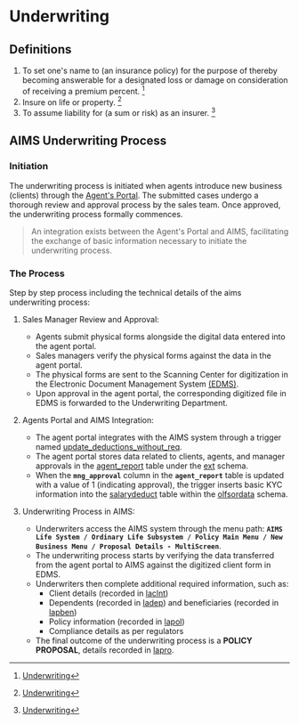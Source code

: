 # Underwriting

## Definitions

1. To set one's name to (an insurance policy) for the purpose of thereby becoming answerable for a designated loss or damage on consideration of receiving a premium percent. [^1]
2. Insure on life or property. [^1]
3. To assume liability for (a sum or risk) as an insurer. [^1]

## AIMS Underwriting Process

### Initiation

The underwriting process is initiated when agents introduce new business (clients) through the [Agent's Portal](../../portals/agents.md). The submitted cases undergo a thorough review and approval process by the sales team. Once approved, the underwriting process formally commences.

> An integration exists between the Agent's Portal and AIMS, facilitating the exchange of basic information necessary to initiate the underwriting process.

### The Process

Step by step process including the technical details of the aims underwriting process:

1. Sales Manager Review and Approval:
    - Agents submit physical forms alongside the digital data entered into the agent portal.
    - Sales managers verify the physical forms against the data in the agent portal.
    - The physical forms are sent to the Scanning Center for digitization in the Electronic Document Management System [(EDMS)](../../internal_applications/edms.md).
    - Upon approval in the agent portal, the corresponding digitized file in EDMS is forwarded to the Underwriting Department.

2. Agents Portal and AIMS Integration:
    - The agent portal integrates with the AIMS system through a trigger named [update_deductions_without_req](../../oracle/schemas/ext/tables/agent_report.md#update-deductions).
    - The agent portal stores data related to clients, agents, and manager approvals in the [agent_report](../../oracle/schemas/ext/tables/agent_report.md) table under the [ext](../../oracle/schemas/ext/index.md) schema.
    - When the **`mng_approval`** column in the **`agent_report`** table is updated with a value of 1 (indicating approval), the trigger inserts basic KYC information into the [salarydeduct](../../oracle/schemas/olfsordata/tables/salarydeduct.md) table within the [olfsordata](../../oracle/schemas/olfsordata/index.md) schema.

3. Underwriting Process in AIMS:
    - Underwriters access the AIMS system through the menu path: **`AIMS Life System / Ordinary Life Subsystem / Policy Main Menu / New Business Menu / Proposal Details - MultiScreen`**.
    - The underwriting process starts by verifying the data transferred from the agent portal to AIMS against the digitized client form in EDMS.
    - Underwriters then complete additional required information, such as:
        - Client details (recorded in [laclnt](../../oracle/schemas/olfsordata/tables/laclnt.md))
        - Dependents (recorded in [ladep](../../oracle/schemas/olfsordata/tables/ladep.md)) and beneficiaries (recorded in [lapben](../../oracle/schemas/olfsordata/tables/lapben.md))
        - Policy information (recorded in [lapol](../../oracle/schemas/olfsordata/tables/lapol.md))
        - Compliance details as per regulators
    - The final outcome of the underwriting process is a <span class="text-green">**POLICY PROPOSAL**</span>, details recorded in [lapro](../../oracle/schemas/olfsordata/tables/lapro.md).

[^1]: [Underwriting](https://www.merriam-webster.com/dictionary/underwriting)
